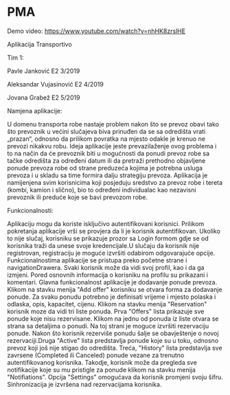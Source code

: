# PMA

Demo video: https://www.youtube.com/watch?v=nhHK8zrslHE

Aplikacija Transportivo

Tim 1:

Pavle Janković E2 3/2019

Aleksandar Vujasinović E2 4/2019

Jovana Grabež E2 5/2019


Namjena aplikacije:

U domenu transporta robe nastaje problem nakon što se prevoz obavi tako što prevoznik u većini slučajeva biva prinuđen da se sa odredišta vrati „prazan“, odnosno da prilikom povratka na mjesto odakle je krenuo ne prevozi nikakvu robu. Ideja aplikacije jeste prevazilaženje ovog problema i to na način da će prevoznik biti u mogućnosti da ponudi prevoz robe sa tačke odredišta za određeni datum ili da pretraži prethodno objavljene ponude prevoza robe od strane preduzeća kojima je potrebna usluga prevoza i u skladu sa time formira dalju strategiju prevoza.
Aplikacija je namijenjena svim korisnicima koji posjeduju sredstvo za prevoz robe i tereta (kombi, kamion i slično), bio to određeni individualac kao nezavisni prevoznik ili preduće koje se bavi prevozom robe.

Funkcionalnosti:

Aplikaciju mogu da koriste isključivo autentifikovani korisnici. Prilikom pokretanja aplikacije vrši se provjera da li je korisnik autentifikovan. Ukoliko to nije slučaj, korisniku se prikazuje prozor sa Login formom gdje se od korisnika traži da unese svoje kredencijale.U slučaju da korisnik nije registrovan, registraciju je moguće izvršiti odabirom odgovarajuće opcije. Funkcionalnostima aplikacije se pristupa preko početne strane i navigationDrawera. Svaki korisnik može
da vidi svoj profil, kao i da ga izmjeni. Pored osnovnih informacija o korisniku na profilu su prikazani i komentari.
Glavna funkcionalnost aplikacije je dodavanje ponude prevoza. Klikom na stavku menija "Add offer" korisniku se otvara forma za dodavanje ponude. Za svaku ponudu potrebno je definisati vrijeme i mjesto polaska i odlaska, opis, kapacitet, cijenu.
Klikom na stavku menija "Reservation" korisnik moze da vidi tri liste ponuda. Prva "Offers" lista prikazuje sve ponude koje nisu rezervisane. Klikom na jednu od ponuda iz liste otvara se strana sa detaljima o ponudi. Na toj strani je moguce izvršiti rezervaciju ponude. Nakon što korisnik rezerviše ponudu šalje se obavještenje  o
novoj rezervaciji.Druga "Active" lista predstavlja ponude koje su u toku, odnosno prevoz koji još nije stigao do odredišta.
Treća, "History" lista predstavlja sve zavrsene (Completed ili Canceled) ponude vezane za trenutno autentifikovanog korisnika. Takodje, korisnik može da pregleda sve notifikacije koje su mu pristigle za ponude klikom na stavku menija "Notifiations".
Opcija "Settings" omogućava da korisnik promjeni svoju šifru.
Sinhronizacija je izvršena nad rezervacijama korisnika.
